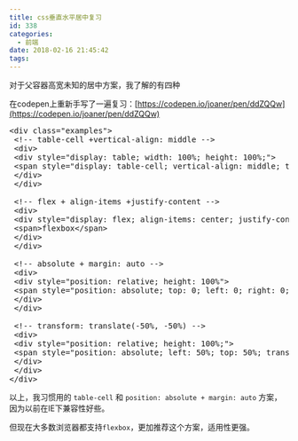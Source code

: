 ```yaml
---
title: css垂直水平居中复习
id: 338
categories:
  - 前端
date: 2018-02-16 21:45:42
tags:
---
```


对于父容器高宽未知的居中方案，我了解的有四种

在codepen上重新手写了一遍复习：[https://codepen.io/joaner/pen/ddZQQw](https://codepen.io/joaner/pen/ddZQQw)
<pre>&lt;div class="examples"&gt;
 &lt;!-- table-cell +vertical-align: middle --&gt;
 &lt;div&gt;
 &lt;div style="display: table; width: 100%; height: 100%;"&gt;
 &lt;span style="display: table-cell; vertical-align: middle; text-align: center;"&gt;table-cell&lt;/span&gt;
 &lt;/div&gt;
 &lt;/div&gt;

 &lt;!-- flex + align-items +justify-content --&gt;
 &lt;div&gt;
 &lt;div style="display: flex; align-items: center; justify-content: center; height: 100%;"&gt;
 &lt;span&gt;flexbox&lt;/span&gt;
 &lt;/div&gt;
 &lt;/div&gt;

 &lt;!-- absolute + margin: auto --&gt;
 &lt;div&gt;
 &lt;div style="position: relative; height: 100%"&gt;
 &lt;span style="position: absolute; top: 0; left: 0; right: 0; bottom: 0; margin: auto; width: 70px; height: 20px;"&gt;position&lt;/span&gt;
 &lt;/div&gt;
 &lt;/div&gt;

 &lt;!-- transform: translate(-50%, -50%) --&gt;
 &lt;div&gt;
 &lt;div style="position: relative; height: 100%;"&gt;
 &lt;span style="position: absolute; left: 50%; top: 50%; transform: translate(-50%, -50%)"&gt;transform&lt;/span&gt;
 &lt;/div&gt;
 &lt;/div&gt;
&lt;/div&gt;</pre>
以上，我习惯用的 `table-cell` 和 `position: absolute + margin: auto` 方案，因为以前在IE下兼容性好些。

但现在大多数浏览器都支持`flexbox`，更加推荐这个方案，适用性更强。